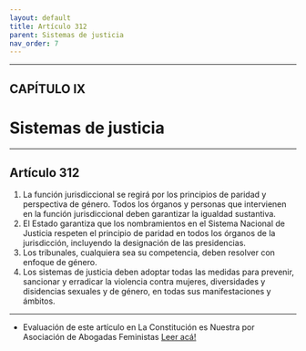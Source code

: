 ```yaml
---
layout: default
title: Artículo 312
parent: Sistemas de justicia
nav_order: 7
---
```


---

## CAPÍTULO IX
# Sistemas de justicia

---

## Artículo 312

1. La función jurisdiccional se regirá por los principios de paridad y perspectiva de género. Todos los órganos y personas que intervienen en la función jurisdiccional deben garantizar la igualdad sustantiva.
2. El Estado garantiza que los nombramientos en el Sistema Nacional de Justicia respeten el principio de paridad en todos los órganos de la jurisdicción, incluyendo la designación de las presidencias.
3. Los tribunales, cualquiera sea su competencia, deben resolver con enfoque de género.
4. Los sistemas de justicia deben adoptar todas las medidas para prevenir, sancionar y erradicar la violencia contra mujeres, diversidades y disidencias sexuales y de género, en todas sus manifestaciones y ámbitos.

---
- Evaluación de este artículo en La Constitución es Nuestra por Asociación de Abogadas Feministas
<a target="_blank" href="https://laconstitucionesnuestra.cl/evaluaciones/verevaluaciones/87">Leer acá!</a>
